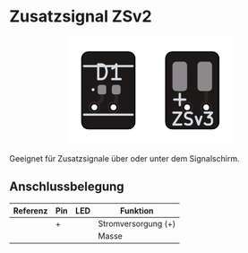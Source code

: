 # Zusatzsignal ZSv2

<p align="center"><img src="Zusatzsignal.png" width="300px"/></p>

Geeignet für Zusatzsignale über oder unter dem Signalschirm.

## Anschlussbelegung

| Referenz | Pin | LED | Funktion            |
| -------- | --- | --- | ------------------- |
|          | +   |     | Stromversorgung (+) |
|          |     |     | Masse               |
